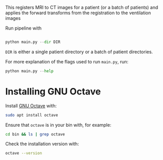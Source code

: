 This registers MRI to CT images for a patient (or a batch of patients)
and applies the forward transforms from the registration to the 
ventilation images


Run pipeline with

```python

python main.py --dir DIR
``` 

`DIR` is either a single patient directory or a batch of patient directories.

For more explanation of the flags used to run `main.py`, run:

```python
python main.py --help
```


# Installing GNU Octave
Install [GNU Octave](https://docs.octave.org/interpreter/Installation.html) with:
```bash
sudo apt install octave
```

Ensure that `octave` is in your bin with, for example:
```bash
cd bin && ls | grep octave
```

Check the installation version with:

```bash
octave --version
```